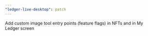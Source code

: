 ```yaml
---
"ledger-live-desktop": patch
---
```


Add custom image tool entry points (feature flags) in NFTs and in My Ledger screen
